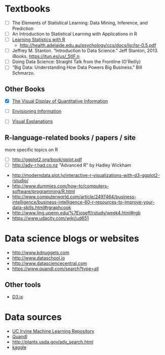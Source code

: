 
# Textbooks

- [ ] The Elements of Statistical Learning: Data Mining, Inference, and Prediction
- [ ] An Introduction to Statistical Learning with Applications in R
- [ ] [Learning Statistics with R](http://health.adelaide.edu.au/psychology/ccs/teaching/lsr/)
  - http://health.adelaide.edu.au/psychology/ccs/docs/lsr/lsr-0.5.pdf
- [ ] Jeffrey M. Stanton. “Introduction to Data Science.” Jeff Stanton, 2013. iBooks. https://itun.es/us/_5tIF.n
- [ ] Doing Data Science: Straight Talk from the Frontline (O'Reilly)
- [ ] "Big Data: Understanding How Data Powers Big Business." Bill Schmarzo.

## Other Books

- [x] [The Visual Display of Quantitative Information](http://www.edwardtufte.com/tufte/books_vdqi)
- [ ] [Envisioning Information](http://www.edwardtufte.com/tufte/books_ei)
- [ ] [Visual Explanations](http://www.edwardtufte.com/tufte/books_visex)


## R-language-related books / papers / site

more specific topics on R

- [ ] http://ggplot2.org/book/qplot.pdf
- [ ] http://adv-r.had.co.nz "Advanced R" by Hadley Wickham
- http://moderndata.plot.ly/interactive-r-visualizations-with-d3-ggplot2-rstudio/
- http://www.dummies.com/how-to/computers-software/programming/R.html
- http://www.computerworld.com/article/2497464/business-intelligence/business-intelligence-60-r-resources-to-improve-your-data-skills.html#rgraphcook
- http://www.ling.upenn.edu/%7Ejoseff/rstudy/week4.html#rgb
- https://www.udacity.com/wiki/ud651

# Data science blogs or websites

- http://www.kdnuggets.com
- http://www.dataschool.io
- http://www.datasciencecentral.com
- https://www.quandl.com/search?type=all

## Other tools

- [D3.js](http://d3js.org)

# Data sources

- [UC Irvine Machine Learning Repository](http://archive.ics.uci.edu/ml/index.html)
- [Quandl](https://www.quandl.com)
- http://plants.usda.gov/adv_search.html
- [kaggle](https://www.kaggle.com)
